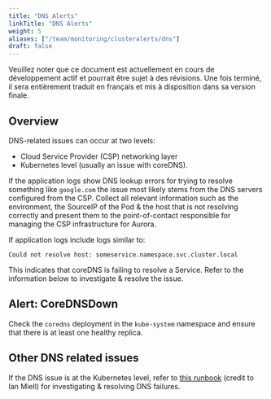 ```yaml
---
title: "DNS Alerts"
linkTitle: "DNS Alerts"
weight: 5
aliases: ["/team/monitoring/clusteralerts/dns"]
draft: false
---
```


<gcds-alert alert-role="danger" container="full" heading="Avis de traduction" hide-close-btn="true" hide-role-icon="false" is-fixed="false" class="hydrated mb-400">
<gcds-text>Veuillez noter que ce document est actuellement en cours de développement actif et pourrait être sujet à des révisions. Une fois terminé, il sera entièrement traduit en français et mis à disposition dans sa version finale.</gcds-text>
</gcds-alert>

## Overview

DNS-related issues can occur at two levels:

- Cloud Service Provider (CSP) networking layer
- Kubernetes level (usually an issue with coreDNS).

If the application logs show DNS lookup errors for trying to resolve something like `google.com` the issue most likely stems from the DNS servers configured from the CSP. Collect all relevant information such as the environment, the SourceIP of the Pod & the host that is not resolving correctly and present them to the point-of-contact responsible for managing the CSP infrastructure for Aurora.

If application logs include logs similar to:

```Could not resolve host: someservice.namespace.svc.cluster.local```

This indicates that coreDNS is failing to resolve a Service. Refer to the information below to investigate & resolve the issue.

## Alert: CoreDNSDown

Check the `coredns` deployment in the `kube-system` namespace and ensure that there is at least one healthy replica.

## Other DNS related issues

If the DNS issue is at the Kubernetes level, refer to [this runbook](https://containersolutions.github.io/runbooks/posts/kubernetes/dns-failures/#overview) (credit to Ian Miell) for investigating & resolving DNS failures.
